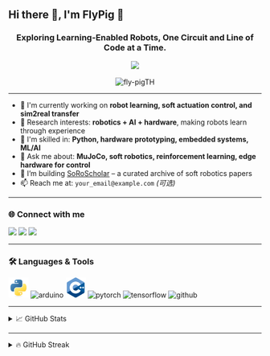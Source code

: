 ## Hi there 👋, I'm FlyPig 🤖</h1>
<h3 align="center">Exploring Learning-Enabled Robots, One Circuit and Line of Code at a Time.</h3>

<p align="center">
  <img src="https://media.giphy.com/media/xT0xeJpnrWC4XWblEk/giphy.gif" width="120px"/>
</p>

<p align="center">
  <img src="https://komarev.com/ghpvc/?username=fly-pigTH&label=Profile%20views&color=0e75b6&style=flat" alt="fly-pigTH" />
</p>

---

- 🔭 I'm currently working on **robot learning, soft actuation control, and sim2real transfer**  
- 🧠 Research interests: **robotics + AI + hardware**, making robots learn through experience  
- 🧰 I'm skilled in: **Python, hardware prototyping, embedded systems, ML/AI**  
- 💬 Ask me about: **MuJoCo, soft robotics, reinforcement learning, edge hardware for control**
- 🧾 I’m building [SoRoScholar](https://github.com/fly-pigTH/awesome-soft-robot-papers) – a curated archive of soft robotics papers  
- 📫 Reach me at: `your_email@example.com` *(可选)*

---

### 🌐 Connect with me

<p align="left">
<a href="https://twitter.com/yourhandle"><img src="https://img.shields.io/badge/Twitter-%231DA1F2.svg?style=flat&logo=twitter&logoColor=white"/></a>
<a href="https://linkedin.com/in/yourname"><img src="https://img.shields.io/badge/LinkedIn-%230077B5.svg?style=flat&logo=linkedin&logoColor=white"/></a>
<a href="https://your-blog.com"><img src="https://img.shields.io/badge/Blog-Medium-black?style=flat&logo=medium&logoColor=white"/></a>
</p>

---

### 🛠️ Languages & Tools

<p align="left">
  <img src="https://raw.githubusercontent.com/devicons/devicon/master/icons/python/python-original.svg" alt="python" width="40" height="40"/>
  <img src="https://cdn.worldvectorlogo.com/logos/arduino-1.svg" alt="arduino" width="40" height="40"/>
  <img src="https://raw.githubusercontent.com/devicons/devicon/master/icons/cplusplus/cplusplus-original.svg" alt="cpp" width="40" height="40"/>
  <img src="https://www.vectorlogo.zone/logos/pytorch/pytorch-icon.svg" alt="pytorch" width="40" height="40"/>
  <img src="https://www.vectorlogo.zone/logos/tensorflow/tensorflow-icon.svg" alt="tensorflow" width="40" height="40"/>
  <img src="https://www.vectorlogo.zone/logos/github/github-icon.svg" alt="github" width="40" height="40"/>
</p>

---

<details>
  <summary>📈 GitHub Stats</summary>

  <img align="left" width="400" src="https://github-readme-stats.vercel.app/api?username=fly-pigTH&show_icons=true&theme=radical"/>
  <img align="right" width="300" src="https://github-readme-stats.vercel.app/api/top-langs?username=fly-pigTH&layout=compact" />
</details>

---

<details>
  <summary>🔥 GitHub Streak</summary>
  <img src="https://streak-stats.demolab.com?user=fly-pigTH&theme=radical&border_radius=10"/>
</details>
